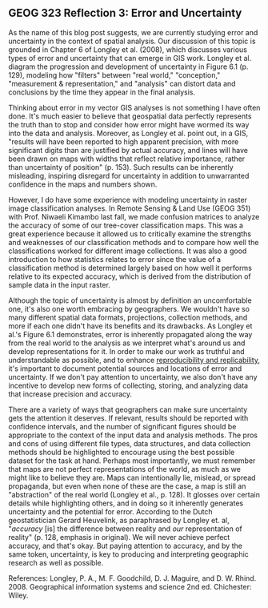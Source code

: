 ## GEOG 323 Reflection 3: Error and Uncertainty

As the name of this blog post suggests, we are currently studying error and uncertainty in the context of spatial analysis. Our discussion of this topic is grounded in Chapter 6 of Longley et al. (2008), which discusses various types of error and uncertainty that can emerge in GIS work. Longley et al. diagram the progression and development of uncertainty in Figure 6.1 (p. 129), modeling how "filters" between "real world," "conception," "measurement & representation," and "analysis" can distort data and conclusions by the time they appear in the final analysis.

Thinking about error in my vector GIS analyses is not something I have often done. It's much easier to believe that geospatial data perfectly represents the truth than to stop and consider how error might have wormed its way into the data and analysis. Moreover, as Longley et al. point out, in a GIS, "results will have been reported to high apparent precision, with more significant digits than are justified by actual accuracy, and lines will have been drawn on maps with widths that reflect relative importance, rather than uncertainty of position" (p. 153). Such results can be inherently misleading, inspiring disregard for uncertainty in addition to unwarranted confidence in the maps and numbers shown.

However, I do have some experience with modeling uncertainty in raster image classification analyses. In Remote Sensing & Land Use (GEOG 351) with Prof. Niwaeli Kimambo last fall, we made confusion matrices to analyze the accuracy of some of our tree-cover classification maps. This was a great experience because it allowed us to critically examine the strengths and weaknesses of our classification methods and to compare how well the classifications worked for different image collections. It was also a good introduction to how statistics relates to error since the value of a classification method is determined largely based on how well it performs relative to its expected accuracy, which is derived from the distribution of sample data in the input raster.

Although the topic of uncertainty is almost by definition an uncomfortable one, it's also one worth embracing by geographers. We wouldn't have so many different spatial data formats, projections, collection methods, and more if each one didn't have its benefits and its drawbacks. As Longley et al.'s Figure 6.1 demonstrates, error is inherently propagated along the way from the real world to the analysis as we interpret what's around us and develop representations for it. In order to make our work as truthful and understandable as possible, and to enhance [reproducibility and replicability](./reflection2), it's important to document potential sources and locations of error and uncertainty. If we don't pay attention to uncertainty, we also don't have any incentive to develop new forms of collecting, storing, and analyzing data that increase precision and accuracy.

There are a variety of ways that geographers can make sure uncertainty gets the attention it deserves. If relevant, results should be reported with confidence intervals, and the number of significant figures should be appropriate to the context of the input data and analysis methods. The pros and cons of using different file types, data structures, and data collection methods should be highlighted to encourage using the best possible dataset for the task at hand. Perhaps most importantly, we must remember that maps are not perfect representations of the world, as much as we might like to believe they are. Maps can intentionally lie, mislead, or spread propaganda, but even when none of these are the case, a map is still an "abstraction" of the real world (Longley et al., p. 128). It glosses over certain details while highlighting others, and in doing so it inherently generates uncertainty and the potential for error. According to the Dutch geostatistician Gerard Heuvelink, as paraphrased by Longley et. al, "_accuracy_ [is] the difference between reality and _our_ representation of reality" (p. 128, emphasis in original). We will never achieve perfect accuracy, and that's okay. But paying attention to accuracy, and by the same token, uncertainty, is key to producing and interpreting geographic research as well as possible.

References:
Longley, P. A., M. F. Goodchild, D. J. Maguire, and D. W. Rhind. 2008. Geographical information systems and science 2nd ed. Chichester: Wiley.
